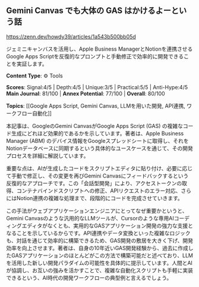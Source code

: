 ## Gemini Canvas でも大体の GAS はかけるよーという話

https://zenn.dev/howdy39/articles/1a543b500bb05d

ジェミニキャンバスを活用し、Apple Business ManagerとNotionを連携させるGoogle Apps Scriptを反復的なプロンプトと手動修正で効率的に開発できることを実証します。

**Content Type**: ⚙️ Tools

**Scores**: Signal:4/5 | Depth:4/5 | Unique:3/5 | Practical:5/5 | Anti-Hype:4/5
**Main Journal**: 81/100 | **Annex Potential**: 77/100 | **Overall**: 80/100

**Topics**: [[Google Apps Script, Gemini Canvas, LLMを用いた開発, API連携, ワークフロー自動化]]

本記事は、GoogleのGemini CanvasがGoogle Apps Script (GAS) の複雑なコード生成にどれほど効果的であるかを示しています。著者は、Apple Business Manager (ABM) のデバイス情報をGoogleスプレッドシートに取得し、それをNotionデータベースに同期するという具体的なユースケースを通じて、その開発プロセスを詳細に解説しています。

重要な点は、AIが生成したコードをスクリプトエディタに貼り付け、必要に応じて手動で修正し、その変更を再びGemini Canvasにフィードバックするという反復的なアプローチです。この「会話型開発」により、アクセストークンの取得、コンテナバインドスクリプトへの修正、APIリクエストのエラー対応、さらにはNotion連携の複雑な処理まで、段階的にコードを完成させていきます。

この手法がウェブアプリケーションエンジニアにとってなぜ重要かというと、Gemini Canvasのような汎用的なLLMツールが、Cursorのような専用AIコーディングエディタがなくとも、実用的なGASアプリケーション開発の強力な支援となることを示しているからです。API連携やデータ変換といった複雑なロジックも、対話を通じて効率的に構築できるため、GAS開発の敷居を大きく下げ、開発効率を向上させます。著者は、自身の10年近いGAS開発経験から、過去に作成したGASアプリケーションのほとんどがこの方法で構築可能だと述べており、LLMを活用した新しい開発パラダイムの可能性を具体的に提示しています。人間とAIが協調し、お互いの強みを活かすことで、複雑な自動化スクリプトも手軽に実装できるという、AI時代の開発ワークフローの典型例と言えるでしょう。
